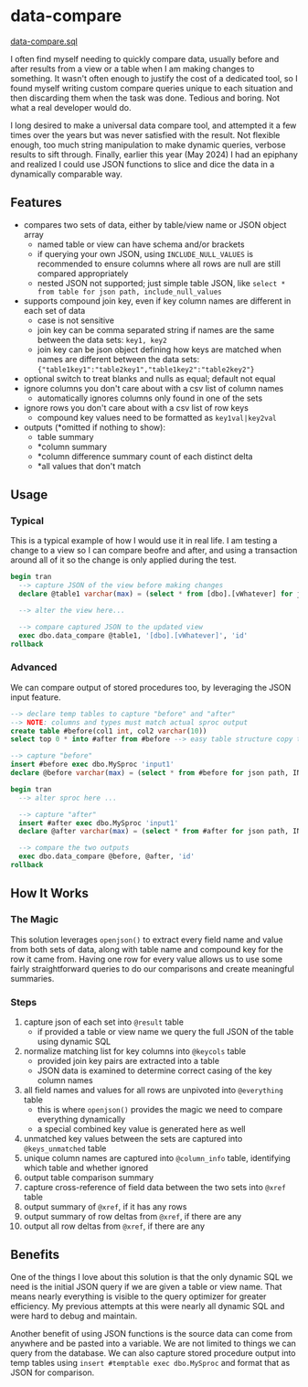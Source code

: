 # data-compare

[data-compare.sql](data-compare.sql)

I often find myself needing to quickly compare data, usually before and after results from a view or a table when I am making changes to something. It wasn't often enough to justify the cost of a dedicated tool, so I found myself writing custom compare queries unique to each situation and then discarding them when the task was done. Tedious and boring. Not what a real developer would do. 

I long desired to make a universal data compare tool, and attempted it a few times over the years but was never satisfied with the result. Not flexible enough, too much string manipulation to make dynamic queries, verbose results to sift through. Finally, earlier this year (May 2024) I had an epiphany and realized I could use JSON functions to slice and dice the data in a dynamically comparable way.

## Features

- compares two sets of data, either by table/view name or JSON object array
  - named table or view can have schema and/or brackets
  - if querying your own JSON, using `INCLUDE_NULL_VALUES` is recommended to ensure columns where all rows are null are still compared appropriately
  - nested JSON not supported; just simple table JSON, like
    `select * from table for json path, include_null_values`
- supports compound join key, even if key column names are different in each set of data
  - case is not sensitive
  - join key can be comma separated string if names are the same between the data sets: `key1, key2`
  - join key can be json object defining how keys are matched when names are different between the data sets: `{"table1key1":"table2key1","table1key2":"table2key2"}`
- optional switch to treat blanks and nulls as equal; default not equal
- ignore columns you don't care about with a csv list of column names
  - automatically ignores columns only found in one of the sets
- ignore rows you don't care about with a csv list of row keys
  - compound key values need to be formatted as `key1val|key2val`
- outputs (*omitted if nothing to show):
  - table summary
  - *column summary
  - *column difference summary count of each distinct delta
  - *all values that don't match

## Usage

### Typical

This is a typical example of how I would use it in real life. I am testing a change to a view so I can compare beofre and after, and using a transaction around all of it so the change is only applied during the test.

```sql
begin tran
  --> capture JSON of the view before making changes
  declare @table1 varchar(max) = (select * from [dbo].[vWhatever] for json path, INCLUDE_NULL_VALUES)

  --> alter the view here...

  --> compare captured JSON to the updated view
  exec dbo.data_compare @table1, '[dbo].[vWhatever]', 'id'
rollback
```

### Advanced

We can compare output of stored procedures too, by leveraging the JSON input feature.

```sql
--> declare temp tables to capture "before" and "after"
--> NOTE: columns and types must match actual sproc output
create table #before(col1 int, col2 varchar(10))
select top 0 * into #after from #before --> easy table structure copy trick if columns are the same

--> capture "before"
insert #before exec dbo.MySproc 'input1'
declare @before varchar(max) = (select * from #before for json path, INCLUDE_NULL_VALUES)

begin tran
  --> alter sproc here ...

  --> capture "after"
  insert #after exec dbo.MySproc 'input1'
  declare @after varchar(max) = (select * from #after for json path, INCLUDE_NULL_VALUES)

  --> compare the two outputs
  exec dbo.data_compare @before, @after, 'id'
rollback
```

## How It Works

### The Magic

This solution leverages `openjson()` to extract every field name and value from both sets of data, along with table name and compound key for the row it came from. Having one row for every value allows us to use some fairly straightforward queries to do our comparisons and create meaningful summaries.

### Steps

1. capture json of each set into `@result` table
    - if provided a table or view name we query the full JSON of the table using dynamic SQL
1. normalize matching list for key columns into `@keycols` table
    - provided join key pairs are extracted into a table
    - JSON data is examined to determine correct casing of the key column names
1. all field names and values for all rows are unpivoted into `@everything` table
    - this is where `openjson()` provides the magic we need to compare everything dynamically
    - a special combined key value is generated here as well
1. unmatched key values between the sets are captured into `@keys_unmatched` table
1. unique column names are captured into `@column_info` table, identifying which table and whether ignored
1. output table comparison summary
1. capture cross-reference of field data between the two sets into `@xref` table
1. output summary of `@xref`, if it has any rows
1. output summary of row deltas from `@xref`, if there are any
1. output all row deltas from `@xref`, if there are any

## Benefits

One of the things I love about this solution is that the only dynamic SQL we need is the initial JSON query if we are given a table or view name. That means nearly everything is visible to the query optimizer for greater efficiency. My previous attempts at this were nearly all dynamic SQL and were hard to debug and maintain.

Another benefit of using JSON functions is the source data can come from anywhere and be pasted into a variable. We are not limited to things we can query from the database. We can also capture stored procedure output into temp tables using `insert #temptable exec dbo.MySproc` and format that as JSON for comparison.
